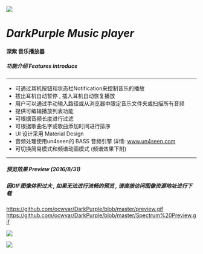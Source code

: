 ![](https://github.com/ocwvar/DarkPurple/blob/master/app/src/main/res/mipmap-xxxhdpi/ic_launcher.png) 
# *DarkPurple Music player*

#### 深紫 音乐播放器

##### 功能介绍  Features introduce

---
- 可通过耳机按钮和状态栏Notification来控制音乐的播放
- 拔出耳机自动暂停 , 插入耳机自动恢复播放
- 用户可以通过手动输入路径或从浏览器中限定音乐文件夹或扫描所有音频
- 提供可编辑播放列表功能
- 可根据音频长度进行过滤
- 可根据歌曲名字或歌曲添加时间进行排序
- UI 设计采用 Material Design
- 音频处理使用un4seen的 BASS 音频引擎  详情: www.un4seen.com
- 可切换简易模式和频谱动画模式 (频谱效果下附)

---
##### 预览效果 Preview (2016/8/31)
##### *因GIF图像体积过大 , 如果无法进行流畅的预览 , 请直接访问图像资源地址进行下载*
https://github.com/ocwvar/DarkPurple/blob/master/preview.gif
https://github.com/ocwvar/DarkPurple/blob/master/Spectrum%20Preview.gif

![](https://github.com/ocwvar/DarkPurple/blob/master/preview.gif)

![](https://github.com/ocwvar/DarkPurple/blob/master/Spectrum%20Preview.gif)


